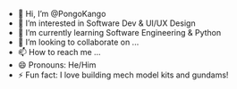 - 👋 Hi, I’m @PongoKango
- 👀 I’m interested in Software Dev & UI/UX Design
- 🌱 I’m currently learning Software Engineering & Python
- 💞️ I’m looking to collaborate on ...
- 📫 How to reach me ...
- 😄 Pronouns: He/Him
- ⚡ Fun fact: I love building mech model kits and gundams!

<!---
PongoKango/PongoKango is a ✨ special ✨ repository because its `README.md` (this file) appears on your GitHub profile.
You can click the Preview link to take a look at your changes.
--->
